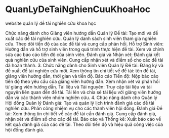 # QuanLyDeTaiNghienCuuKhoaHoc
website quản lý đề tài nghiên cứu khoa học

Chức năng dành cho Giảng viên hướng dẫn
            Quản lý Đề tài:
            Tạo mới và đề xuất các đề tài nghiên cứu.
            Quản lý danh sách sinh viên tham gia nghiên cứu.
            Theo dõi tiến độ của các đề tài và cung cấp phản hồi.
            Hỗ trợ Sinh viên:
            Hướng dẫn và hỗ trợ sinh viên trong quá trình thực hiện đề tài.
            Xem và chỉnh sửa các báo cáo tiến độ của sinh viên.
            Đánh giá và Nhận xét:
            Đánh giá kết quả nghiên cứu của sinh viên.
            Cung cấp nhận xét và điểm số cho các đề tài đã hoàn thành.
3. Chức năng dành cho Sinh viên
          Quản lý Đề tài:
          Đăng ký và đề xuất đề tài nghiên cứu mới.
          Xem thông tin chi tiết về đề tài: tên đề tài, giảng viên hướng dẫn, thời gian và tiến độ.
          Báo cáo Tiến độ:
          Nộp báo cáo tiến độ theo yêu cầu của giảng viên hướng dẫn.
          Xem nhận xét và phản hồi từ giảng viên hướng dẫn.
          Tài liệu và Tài nguyên:
          Truy cập tài liệu và tài nguyên liên quan đến đề tài.
          Tải lên và chia sẻ tài liệu với giảng viên hướng dẫn và các thành viên nhóm nghiên cứu.
4. Chức năng dành cho Quản lý Hội đồng
          Quản lý Đánh giá:
          Tạo và quản lý lịch trình đánh giá các đề tài nghiên cứu.
          Phân công nhiệm vụ cho các thành viên hội đồng.
          Đánh giá Đề tài:
          Xem thông tin chi tiết về các đề tài cần đánh giá.
          Cung cấp đánh giá, nhận xét và điểm số cho các đề tài.
          Báo cáo và Thống kê:
          Xuất báo cáo về kết quả đánh giá của các đề tài.
          Theo dõi tiến độ và hiệu quả công việc của hội đồng đánh giá.
